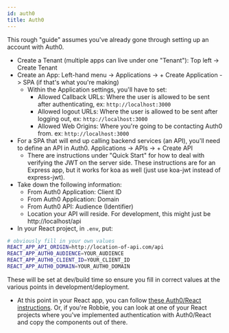 ```yaml
---
id: auth0
title: Auth0
---
```


This rough "guide" assumes you've already gone through setting up an account with Auth0.

- Create a Tenant (multiple apps can live under one "Tenant"): Top left -> Create Tenant
- Create an App: Left-hand menu -> Applications -> + Create Application -> SPA (if that's what you're making)
  - Within the Application settings, you'll have to set:
    - Allowed Callback URLs: Where the user is allowed to be sent after authenticating, ex: `http://localhost:3000`
    - Allowed logout URLs: Where the user is allowed to be sent after logging out, ex: `http://localhost:3000`
    - Allowed Web Origins: Where you're going to be contacting Auth0 from. ex: `http://localhost:3000`
- For a SPA that will end up calling backend services (an API), you'll need to define an API in Auth0. Applications -> APIs -> + Create API
  - There are instructions under "Quick Start" for how to deal with verifying the JWT on the server side. These instructions are for an Express app, but it works for koa as well (just use koa-jwt instead of express-jwt).
- Take down the following information:
  - From Auth0 Application: Client ID
  - From Auth0 Application: Domain
  - From Auth0 API: Audience (Identifier)
  - Location your API will reside. For development, this might just be http://localhost/api
- In your React project, in `.env`, put:

```bash
# obviously fill in your own values
REACT_APP_API_ORIGIN=http://location-of-api.com/api
REACT_APP_AUTH0_AUDIENCE=YOUR_AUDIENCE
REACT_APP_AUTH0_CLIENT_ID=YOUR_CLIENT_ID
REACT_APP_AUTH0_DOMAIN=YOUR_AUTH0_DOMAIN
```

These will be set at dev/build time so ensure you fill in correct values at the various points in development/deployment.

- At this point in your React app, you can follow [these Auth0/React instructions](https://auth0.com/docs/quickstart/spa/react/01-login). Or, if you're Robbie, you can look at one of your React projects where you've implemented authentication with Auth0/React and copy the components out of there.

